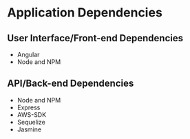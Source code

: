 # Application Dependencies

## User Interface/Front-end Dependencies

- Angular
- Node and NPM

## API/Back-end Dependencies

- Node and NPM
- Express
- AWS-SDK
- Sequelize
- Jasmine
